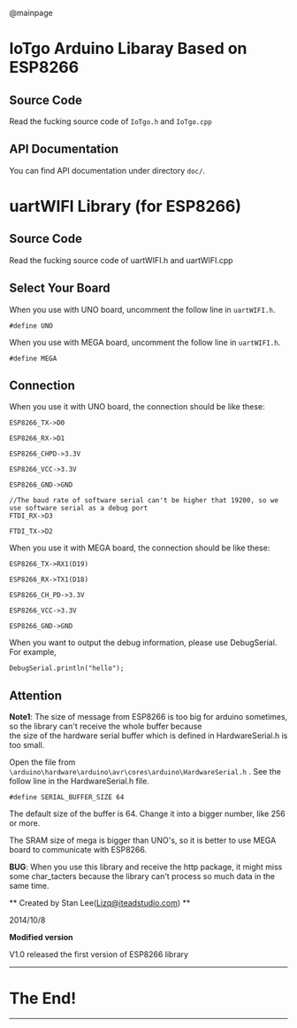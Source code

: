 @mainpage

# IoTgo Arduino Libaray Based on ESP8266

## Source Code

Read the fucking source code of `IoTgo.h` and `IoTgo.cpp`

## API Documentation

You can find API documentation under directory `doc/`.

# uartWIFI Library (for ESP8266)

## Source Code

Read the fucking source code of uartWIFI.h and uartWIFI.cpp

## Select Your Board

When you use with UNO board, uncomment the follow line in `uartWIFI.h`.

	#define UNO

When you use with MEGA board, uncomment the follow line in `uartWIFI.h`.

	#define MEGA

## Connection

When you use it with UNO board, the connection should be like these:

	ESP8266_TX->D0

	ESP8266_RX->D1

	ESP8266_CHPD->3.3V

	ESP8266_VCC->3.3V

	ESP8266_GND->GND

	//The baud rate of software serial can't be higher that 19200, so we use software serial as a debug port
	FTDI_RX->D3			

	FTDI_TX->D2

When you use it with MEGA board, the connection should be like these:

	ESP8266_TX->RX1(D19)

	ESP8266_RX->TX1(D18)

	ESP8266_CH_PD->3.3V

	ESP8266_VCC->3.3V

	ESP8266_GND->GND

When you want to output the debug information, please use DebugSerial. For example,

	DebugSerial.println("hello");

## Attention

**Note1**:	The size of message from ESP8266 is too big for arduino sometimes, so the library can't receive the whole buffer because  
the size of the hardware serial buffer which is defined in HardwareSerial.h is too small.

Open the file from `\arduino\hardware\arduino\avr\cores\arduino\HardwareSerial.h` .
See the follow line in the HardwareSerial.h file.

	#define SERIAL_BUFFER_SIZE 64

The default size of the buffer is 64. Change it into a bigger number, like 256 or more.

The SRAM size of mega is bigger than UNO's, so it is better to use MEGA board to communicate with ESP8266.


**BUG**: When you use this library and receive the http package, it might miss some char_tacters because the library can't process so much data in the same time.

** Created by Stan Lee(Lizq@iteadstudio.com) **

2014/10/8

**Modified version**

V1.0	released the first version of ESP8266 library

-------------------------------------------------------------------------------

# The End!

-------------------------------------------------------------------------------
